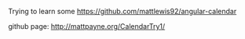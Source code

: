 Trying to learn some https://github.com/mattlewis92/angular-calendar

github page: http://mattpayne.org/CalendarTry1/

